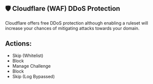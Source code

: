 ## 🛡️ Cloudflare (WAF) DDoS Protection 
Cloudflare offers free DDoS protection although enabling a ruleset will increase your chances of mitigating attacks towards your domain.

## Actions:

* Skip (Whitelist)
* Block
* Manage Challenge
* Block
* Skip (Log Bypassed)
